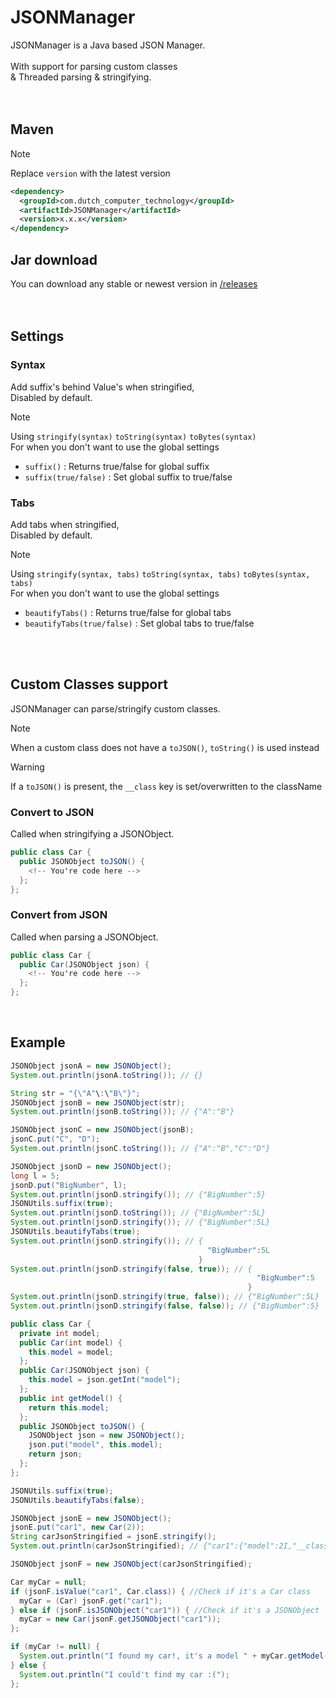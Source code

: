 # JSONManager

JSONManager is a Java based JSON Manager.<br/>
<br/>
With support for parsing custom classes<br/>
& Threaded parsing & stringifying.<br/>
<br/>
<br/>

## Maven

> [!NOTE]
> Replace `version` with the latest version
```xml
<dependency>
  <groupId>com.dutch_computer_technology</groupId>
  <artifactId>JSONManager</artifactId>
  <version>x.x.x</version>
</dependency>
```

## Jar download

You can download any stable or newest version in [/releases](https://github.com/rick1810/JSONManager/releases)<br/>
<br/>
<br/>

## Settings

### Syntax

Add suffix's behind Value's when stringified,<br/>
Disabled by default.

> [!NOTE]
> Using `stringify(syntax)` `toString(syntax)` `toBytes(syntax)`<br/>
> For when you don't want to use the global settings

- `suffix()` : Returns true/false for global suffix
- `suffix(true/false)` : Set global suffix to true/false

### Tabs

Add tabs when stringified,<br/>
Disabled by default.

> [!NOTE]
> Using `stringify(syntax, tabs)` `toString(syntax, tabs)` `toBytes(syntax, tabs)`<br/>
> For when you don't want to use the global settings

- `beautifyTabs()` : Returns true/false for global tabs
- `beautifyTabs(true/false)` : Set global tabs to true/false

<br/>
<br/>

## Custom Classes support

JSONManager can parse/stringify custom classes.
> [!NOTE]
> When a custom class does not have a `toJSON()`, `toString()` is used instead

> [!WARNING]
> If a `toJSON()` is present, the `__class` key is set/overwritten to the className

### Convert to JSON

Called when stringifying a JSONObject.
```java
public class Car {
  public JSONObject toJSON() {
    <!-- You're code here -->
  };
};
```

### Convert from JSON

Called when parsing a JSONObject.
```java
public class Car {
  public Car(JSONObject json) {
    <!-- You're code here -->
  };
};
```

<br/>

## Example

```java
JSONObject jsonA = new JSONObject();
System.out.println(jsonA.toString()); // {}

String str = "{\"A"\:\"B\"}";
JSONObject jsonB = new JSONObject(str);
System.out.println(jsonB.toString()); // {"A":"B"}

JSONObject jsonC = new JSONObject(jsonB);
jsonC.put("C", "D");
System.out.println(jsonC.toString()); // {"A":"B","C":"D"}

JSONObject jsonD = new JSONObject();
long l = 5;
jsonD.put("BigNumber", l);
System.out.println(jsonD.stringify()); // {"BigNumber":5}
JSONUtils.suffix(true);
System.out.println(jsonD.toString()); // {"BigNumber":5L}
System.out.println(jsonD.stringify()); // {"BigNumber":5L}
JSONUtils.beautifyTabs(true);
System.out.println(jsonD.stringify()); // {
                                            "BigNumber":5L
                                          }
System.out.println(jsonD.stringify(false, true)); // {
                                                       "BigNumber":5
                                                     }
System.out.println(jsonD.stringify(true, false)); // {"BigNumber":5L}
System.out.println(jsonD.stringify(false, false)); // {"BigNumber":5}

public class Car {
  private int model;
  public Car(int model) {
    this.model = model;
  };
  public Car(JSONObject json) {
    this.model = json.getInt("model");
  };
  public int getModel() {
    return this.model;
  };
  public JSONObject toJSON() {
    JSONObject json = new JSONObject();
    json.put("model", this.model);
    return json;
  };
};

JSONUtils.suffix(true);
JSONUtils.beautifyTabs(false);

JSONObject jsonE = new JSONObject();
jsonE.put("car1", new Car(2));
String carJsonStringified = jsonE.stringify();
System.out.println(carJsonStringified); // {"car1":{"model":2I,"__class":"github.JSONManager.Car"}}

JSONObject jsonF = new JSONObject(carJsonStringified);

Car myCar = null;
if (jsonF.isValue("car1", Car.class)) { //Check if it's a Car class
  myCar = (Car) jsonF.get("car1");
} else if (jsonF.isJSONObject("car1")) { //Check if it's a JSONObject
  myCar = new Car(jsonF.getJSONObject("car1"));
};

if (myCar != null) {
  System.out.println("I found my car!, it's a model " + myCar.getModel());
} else {
  System.out.println("I could't find my car :(");
};
```
